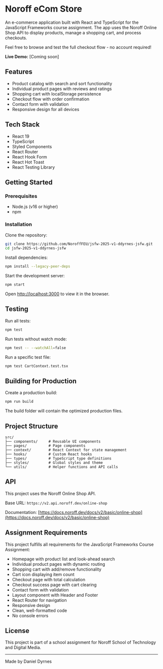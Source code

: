 # Noroff eCom Store

An e-commerce application built with React and TypeScript for the JavaScript Frameworks course assignment. The app uses the Noroff Online Shop API to display products, manage a shopping cart, and process checkouts.

Feel free to browse and test the full checkout flow - no account required!

**Live Demo:** [Coming soon]

## Features

- Product catalog with search and sort functionality
- Individual product pages with reviews and ratings
- Shopping cart with localStorage persistence
- Checkout flow with order confirmation
- Contact form with validation
- Responsive design for all devices

## Tech Stack

- React 19
- TypeScript
- Styled Components
- React Router
- React Hook Form
- React Hot Toast
- React Testing Library

## Getting Started

### Prerequisites

- Node.js (v16 or higher)
- npm

### Installation

Clone the repository:

```bash
git clone https://github.com/NoroffFEU/jsfw-2025-v1-ddyrnes-jsfw.git
cd jsfw-2025-v1-ddyrnes-jsfw
```

Install dependencies:

```bash
npm install --legacy-peer-deps
```

Start the development server:

```bash
npm start
```

Open [http://localhost:3000](http://localhost:3000) to view it in the browser.

## Testing

Run all tests:

```bash
npm test
```

Run tests without watch mode:

```bash
npm test -- --watchAll=false
```

Run a specific test file:

```bash
npm test CartContext.test.tsx
```

## Building for Production

Create a production build:

```bash
npm run build
```

The build folder will contain the optimized production files.

## Project Structure

```
src/
├── components/     # Reusable UI components
├── pages/          # Page components
├── context/        # React Context for state management
├── hooks/          # Custom React hooks
├── types/          # TypeScript type definitions
├── styles/         # Global styles and theme
└── utils/          # Helper functions and API calls
```

## API

This project uses the Noroff Online Shop API.

Base URL: `https://v2.api.noroff.dev/online-shop`

Documentation: [https://docs.noroff.dev/docs/v2/basic/online-shop](https://docs.noroff.dev/docs/v2/basic/online-shop)

## Assignment Requirements

This project fulfills all requirements for the JavaScript Frameworks Course Assignment:

- Homepage with product list and look-ahead search
- Individual product pages with dynamic routing
- Shopping cart with add/remove functionality
- Cart icon displaying item count
- Checkout page with total calculation
- Checkout success page with cart clearing
- Contact form with validation
- Layout component with Header and Footer
- React Router for navigation
- Responsive design
- Clean, well-formatted code
- No console errors

## License

This project is part of a school assignment for Noroff School of Technology and Digital Media.

---

Made by Daniel Dyrnes
